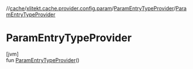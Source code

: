 //[cache](../../../index.md)/[xlitekt.cache.provider.config.param](../index.md)/[ParamEntryTypeProvider](index.md)/[ParamEntryTypeProvider](-param-entry-type-provider.md)

# ParamEntryTypeProvider

[jvm]\
fun [ParamEntryTypeProvider](-param-entry-type-provider.md)()

